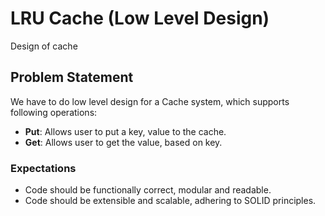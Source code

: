# LRU Cache (Low Level Design) 
Design of cache

## Problem Statement
We have to do low level design for a Cache system, which supports following operations:
* **Put**: Allows user to put a key, value to the cache.
* **Get**: Allows user to get the value, based on key.

### Expectations
* Code should be functionally correct, modular and readable. 
* Code should be extensible and scalable, adhering to SOLID principles. 
